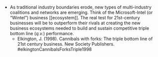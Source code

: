 - As traditional industry boundaries erode, new types of multi-industry coalitions and networks are emerging. Think of the Microsoft-Intel (or “Wintel”) business [[ecosystem]]. The real test for 21st-century businesses will be to outperform their rivals at creating the new business ecosystems needed to build and sustain competitive triple bottom line (_q.v._) performance.
	- Elkington, J. (1998). Cannibals with forks: The triple bottom line of 21st century business. New Society Publishers. #elkingtonCannibalsForksTriple1998